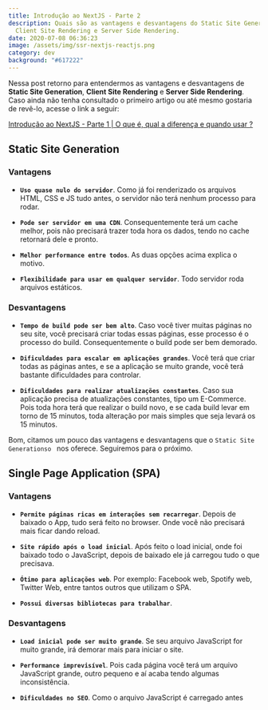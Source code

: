 ```yaml
---
title: Introdução ao NextJS - Parte 2
description: Quais são as vantagens e desvantagens do Static Site Generation,
  Client Site Rendering e Server Side Rendering.
date: 2020-07-08 06:36:23
image: /assets/img/ssr-nextjs-reactjs.png
category: dev
background: "#617222"
---
```

Nessa post retorno para entendermos as vantagens e desvantagens de **Static Site Generation**, **Client Site Rendering** e **Server Side Rendering**. Caso ainda não tenha consultado o primeiro artigo ou até mesmo gostaria de revê-lo, acesse o link a seguir:<br/>

[Introdução ao NextJS - Parte 1 | O que é, qual a diferença e quando usar ?](https://pabloferreira.netlify.app/introducao-ao-nextjs-parte-1/)

## Static Site Generation

### Vantagens

- **``Uso quase nulo do servidor``**. Como já foi renderizado os arquivos HTML, CSS e JS tudo antes, o servidor não terá nenhum processo para rodar.

- **``Pode ser servidor em uma CDN``**. Consequentemente terá um cache melhor, pois não precisará trazer toda hora os dados, tendo no cache retornará dele e pronto.

- **``Melhor performance entre todos``**. As duas opções acima explica o motivo.

- **``Flexibilidade para usar em qualquer servidor``**. Todo servidor roda arquivos estáticos.<br/>

### Desvantagens

- **``Tempo de build pode ser bem alto``**. Caso você tiver muitas páginas no seu site, você precisará criar todas essas páginas, esse processo é o processo do build. Consequentemente o build pode ser bem demorado.

- **``Dificuldades para escalar em aplicações grandes``**. Você terá que criar todas as páginas antes, e se a aplicação se muito grande, você terá bastante dificuldades para controlar.

- **``Dificuldades para realizar atualizações constantes``**. Caso sua aplicação precisa de atualizações constantes, tipo um E-Commerce. Pois toda hora terá que realizar o build novo, e se cada build levar em torno de 15 minutos, toda alteração por mais simples que seja levará os 15 minutos.

Bom, citamos um pouco das vantagens e desvantagens que o ``Static Site Generationso `` nos oferece. Seguiremos para o próximo.

## Single Page Application (SPA)

### Vantagens

- **``Permite páginas ricas em interações sem recarregar``**. Depois de baixado o App, tudo será feito no browser. Onde você não precisará mais ficar dando reload.

- **``Site rápido após o load inicial``**. Após feito o load inicial, onde foi baixado todo o JavaScript, depois de baixado ele já carregou tudo o que precisava.

- **``Ótimo para aplicações web``**. Por exemplo: Facebook web, Spotify web, Twitter Web, entre tantos outros que utilizam o SPA.

- **``Possui diversas bibliotecas para trabalhar``**.

### Desvantagens

- **``Load inicial pode ser muito grande``**. Se seu arquivo JavaScript for muito grande, irá demorar mais para iniciar o site.

- **``Performance imprevisível``**. Pois cada página você terá um arquivo JavaScript grande, outro pequeno e aí acaba tendo algumas inconsistência.

- **``Dificuldades no SEO``**. Como o arquivo JavaScript é carregado antes

















